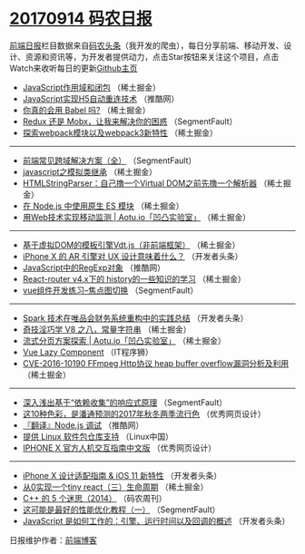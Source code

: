 # [20170914 码农日报](https://toutiao.qdkfweb.cn/date/2017/09/14)

[前端日报](https://qdkfweb.cn/c/news)栏目数据来自[码农头条](https://toutiao.qdkfweb.cn/)（我开发的爬虫），每日分享前端、移动开发、设计、资源和资讯等，为开发者提供动力，点击Star按钮来关注这个项目，点击Watch来收听每日的更新[Github主页](https://github.com/kujian/frontendDaily)
* [JavaScript作用域和闭包](https://toutiao.qdkfweb.cn/51164.html) （稀土掘金）
* [JavaScript实现H5自动重连技术](https://toutiao.qdkfweb.cn/51135.html) （推酷网）
* [你真的会用 Babel 吗?](https://toutiao.qdkfweb.cn/51150.html) （稀土掘金）
* [Redux 还是 Mobx，让我来解决你的困惑](https://toutiao.qdkfweb.cn/51123.html) （SegmentFault）
* [探索webpack模块以及webpack3新特性](https://toutiao.qdkfweb.cn/51166.html) （稀土掘金）

***
* [前端常见跨域解决方案（全）](https://toutiao.qdkfweb.cn/51126.html) （SegmentFault）
* [javascript之模拟类继承](https://toutiao.qdkfweb.cn/51153.html) （稀土掘金）
* [HTMLStringParser：自己撸一个Virtual DOM之前先撸一个解析器](https://toutiao.qdkfweb.cn/51155.html) （稀土掘金）
* [在 Node.js 中使用原生 ES 模块](https://toutiao.qdkfweb.cn/51158.html) （稀土掘金）
* [用Web技术实现移动监测 | Aotu.io「凹凸实验室」](https://toutiao.qdkfweb.cn/51162.html) （稀土掘金）

***
* [基于虚拟DOM的模板引擎Vdt.js（非前端框架）](https://toutiao.qdkfweb.cn/51152.html) （稀土掘金）
* [iPhone X 的 AR 引擎对 UX 设计意味着什么？](https://toutiao.qdkfweb.cn/51210.html) （开发者头条）
* [JavaScript中的RegExp对象](https://toutiao.qdkfweb.cn/51134.html) （推酷网）
* [React-router v4.x下的 history的一些知识的学习](https://toutiao.qdkfweb.cn/51156.html) （稀土掘金）
* [vue组件开发练习&#8211;焦点图切换](https://toutiao.qdkfweb.cn/51128.html) （SegmentFault）

***
* [Spark 技术在唯品会财务系统重构中的实践总结](https://toutiao.qdkfweb.cn/51198.html) （开发者头条）
* [奇技淫巧学 V8 之八，常量字符串](https://toutiao.qdkfweb.cn/51151.html) （稀土掘金）
* [流式分页方案探索 | Aotu.io「凹凸实验室」](https://toutiao.qdkfweb.cn/51163.html) （稀土掘金）
* [Vue Lazy Component](https://toutiao.qdkfweb.cn/51243.html) （IT程序狮）
* [CVE-2016-10190 FFmpeg Http协议 heap buffer overflow漏洞分析及利用](https://toutiao.qdkfweb.cn/51154.html) （稀土掘金）

***
* [深入浅出基于“依赖收集”的响应式原理](https://toutiao.qdkfweb.cn/51122.html) （SegmentFault）
* [这10种色彩，是潘通预测的2017年秋冬两季流行色](https://toutiao.qdkfweb.cn/51245.html) （优秀网页设计）
* [『翻译』Node.js 调试](https://toutiao.qdkfweb.cn/51133.html) （推酷网）
* [提供 Linux 软件包仓库支持](https://toutiao.qdkfweb.cn/51234.html) （Linux中国）
* [IPHONE X 官方人机交互指南中文版](https://toutiao.qdkfweb.cn/51246.html) （优秀网页设计）

***
* [iPhone X 设计适配指南 &amp; iOS 11 新特性](https://toutiao.qdkfweb.cn/51203.html) （开发者头条）
* [从0实现一个tiny react（三）生命周期](https://toutiao.qdkfweb.cn/51157.html) （稀土掘金）
* [C++ 的 5 个迷思（2014）](https://toutiao.qdkfweb.cn/51237.html) （码农周刊）
* [这可能是最好的性能优化教程（一）](https://toutiao.qdkfweb.cn/51125.html) （SegmentFault）
* [JavaScript 是如何工作的：引擎、运行时间以及回调的概述](https://toutiao.qdkfweb.cn/51205.html) （开发者头条）

日报维护作者：[前端博客](https://qdkfweb.cn/) 
